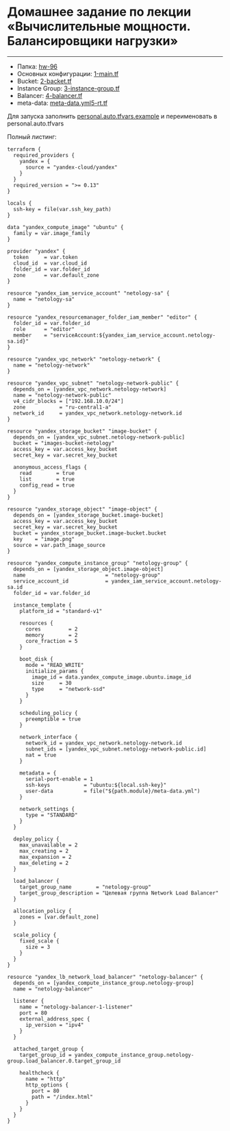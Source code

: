 # Домашнее задание по лекции «Вычислительные мощности. Балансировщики нагрузки»

---
- Папка: [hw-96](assets%2Fterraform%2Fhw-96)
- Основных конфигурации: [1-main.tf](assets%2Fterraform%2Fhw-96%2F1-main.tf)
- Bucket: [2-backet.tf](assets%2Fterraform%2Fhw-96%2F2-backet.tf)
- Instance Group: [3-instance-group.tf](assets%2Fterraform%2Fhw-96%2F3-instance-group.tf)
- Balancer: [4-balancer.tf](assets%2Fterraform%2Fhw-96%2F4-balancer.tf)
- meta-data: [meta-data.yml](assets%2Fterraform%2Fhw-96%2Fmeta-data.yml)[5-rt.tf](assets%2Fterraform%2Fhw-95%2F5-rt.tf)


Для запуска заполнить [personal.auto.tfvars.example](assets%2Fterraform%2Fhw-95%2Fpersonal.auto.tfvars.example) и 
переименовать в personal.auto.tfvars

Полный листинг:

```hcl
terraform {
  required_providers {
    yandex = {
      source = "yandex-cloud/yandex"
    }
  }
  required_version = ">= 0.13"
}

locals {
  ssh-key = file(var.ssh_key_path)
}

data "yandex_compute_image" "ubuntu" {
  family = var.image_family
}

provider "yandex" {
  token     = var.token
  cloud_id  = var.cloud_id
  folder_id = var.folder_id
  zone      = var.default_zone
}

resource "yandex_iam_service_account" "netology-sa" {
  name = "netology-sa"
}

resource "yandex_resourcemanager_folder_iam_member" "editor" {
  folder_id = var.folder_id
  role      = "editor"
  member    = "serviceAccount:${yandex_iam_service_account.netology-sa.id}"
}

resource "yandex_vpc_network" "netology-network" {
  name = "netology-network"
}

resource "yandex_vpc_subnet" "netology-network-public" {
  depends_on = [yandex_vpc_network.netology-network]
  name = "netology-network-public"
  v4_cidr_blocks = ["192.168.10.0/24"]
  zone           = "ru-central1-a"
  network_id     = yandex_vpc_network.netology-network.id
}

resource "yandex_storage_bucket" "image-bucket" {
  depends_on = [yandex_vpc_subnet.netology-network-public]
  bucket = "images-bucket-netology"
  access_key = var.access_key_bucket
  secret_key = var.secret_key_bucket

  anonymous_access_flags {
    read        = true
    list        = true
    config_read = true
  }
}

resource "yandex_storage_object" "image-object" {
  depends_on = [yandex_storage_bucket.image-bucket]
  access_key = var.access_key_bucket
  secret_key = var.secret_key_bucket
  bucket = yandex_storage_bucket.image-bucket.bucket
  key    = "image.png"
  source = var.path_image_source
}

resource "yandex_compute_instance_group" "netology-group" {
  depends_on = [yandex_storage_object.image-object]
  name                          = "netology-group"
  service_account_id            = yandex_iam_service_account.netology-sa.id
  folder_id = var.folder_id

  instance_template {
    platform_id = "standard-v1"

    resources {
      cores         = 2
      memory        = 2
      core_fraction = 5
    }

    boot_disk {
      mode = "READ_WRITE"
      initialize_params {
        image_id = data.yandex_compute_image.ubuntu.image_id
        size     = 30
        type     = "network-ssd"
      }
    }

    scheduling_policy {
      preemptible = true
    }

    network_interface {
      network_id = yandex_vpc_network.netology-network.id
      subnet_ids = [yandex_vpc_subnet.netology-network-public.id]
      nat = true
    }

    metadata = {
      serial-port-enable = 1
      ssh-keys           = "ubuntu:${local.ssh-key}"
      user-data          = file("${path.module}/meta-data.yml")
    }

    network_settings {
      type = "STANDARD"
    }
  }

  deploy_policy {
    max_unavailable = 2
    max_creating = 2
    max_expansion = 2
    max_deleting = 2
  }

  load_balancer {
    target_group_name        = "netology-group"
    target_group_description = "Целевая группа Network Load Balancer"
  }

  allocation_policy {
    zones = [var.default_zone]
  }

  scale_policy {
    fixed_scale {
      size = 3
    }
  }
}

resource "yandex_lb_network_load_balancer" "netology-balancer" {
  depends_on = [yandex_compute_instance_group.netology-group]
  name = "netology-balancer"

  listener {
    name = "netology-balancer-1-listener"
    port = 80
    external_address_spec {
      ip_version = "ipv4"
    }
  }

  attached_target_group {
    target_group_id = yandex_compute_instance_group.netology-group.load_balancer.0.target_group_id

    healthcheck {
      name = "http"
      http_options {
        port = 80
        path = "/index.html"
      }
    }
  }
}
```